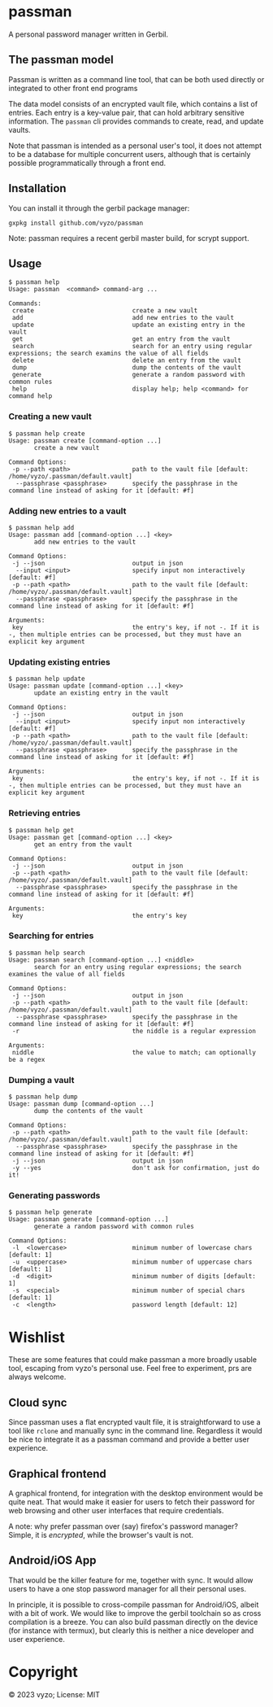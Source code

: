 # passman
A personal password manager written in Gerbil.

## The passman model

Passman is written as a command line tool, that can be both used
directly or integrated to other front end programs

The data model consists of an encrypted vault file, which contains a
list of entries.  Each entry is a key-value pair, that can hold
arbitrary sensitive information.  The `passman` cli provides commands
to create, read, and update vaults.

Note that passman is intended as a personal user's tool, it does not
attempt to be a database for multiple concurrent users, although that
is certainly possible programmatically through a front end.

## Installation
You can install it through the gerbil package manager:

```
gxpkg install github.com/vyzo/passman
```

Note: passman requires a recent gerbil master build, for scrypt support.

## Usage

```
$ passman help
Usage: passman  <command> command-arg ...

Commands:
 create                           create a new vault
 add                              add new entries to the vault
 update                           update an existing entry in the vault
 get                              get an entry from the vault
 search                           search for an entry using regular expressions; the search examins the value of all fields
 delete                           delete an entry from the vault
 dump                             dump the contents of the vault
 generate                         generate a random password with common rules
 help                             display help; help <command> for command help
```

### Creating a new vault

```
$ passman help create
Usage: passman create [command-option ...]
       create a new vault

Command Options:
 -p --path <path>                 path to the vault file [default: /home/vyzo/.passman/default.vault]
  --passphrase <passphrase>       specify the passphrase in the command line instead of asking for it [default: #f]
```

### Adding new entries to a vault

```
$ passman help add
Usage: passman add [command-option ...] <key>
       add new entries to the vault

Command Options:
 -j --json                        output in json
  --input <input>                 specify input non interactively [default: #f]
 -p --path <path>                 path to the vault file [default: /home/vyzo/.passman/default.vault]
  --passphrase <passphrase>       specify the passphrase in the command line instead of asking for it [default: #f]

Arguments:
 key                              the entry's key, if not -. If it is -, then multiple entries can be processed, but they must have an explicit key argument
```

### Updating existing entries
```
$ passman help update
Usage: passman update [command-option ...] <key>
       update an existing entry in the vault

Command Options:
 -j --json                        output in json
  --input <input>                 specify input non interactively [default: #f]
 -p --path <path>                 path to the vault file [default: /home/vyzo/.passman/default.vault]
  --passphrase <passphrase>       specify the passphrase in the command line instead of asking for it [default: #f]

Arguments:
 key                              the entry's key, if not -. If it is -, then multiple entries can be processed, but they must have an explicit key argument
```

### Retrieving entries
```
$ passman help get
Usage: passman get [command-option ...] <key>
       get an entry from the vault

Command Options:
 -j --json                        output in json
 -p --path <path>                 path to the vault file [default: /home/vyzo/.passman/default.vault]
  --passphrase <passphrase>       specify the passphrase in the command line instead of asking for it [default: #f]

Arguments:
 key                              the entry's key
```

### Searching for entries
```
$ passman help search
Usage: passman search [command-option ...] <niddle>
       search for an entry using regular expressions; the search examines the value of all fields

Command Options:
 -j --json                        output in json
 -p --path <path>                 path to the vault file [default: /home/vyzo/.passman/default.vault]
  --passphrase <passphrase>       specify the passphrase in the command line instead of asking for it [default: #f]
 -r                               the niddle is a regular expression

Arguments:
 niddle                           the value to match; can optionally be a regex
```

### Dumping a vault
```
$ passman help dump
Usage: passman dump [command-option ...]
       dump the contents of the vault

Command Options:
 -p --path <path>                 path to the vault file [default: /home/vyzo/.passman/default.vault]
  --passphrase <passphrase>       specify the passphrase in the command line instead of asking for it [default: #f]
 -j --json                        output in json
 -y --yes                         don't ask for confirmation, just do it!
```

### Generating passwords
```
$ passman help generate
Usage: passman generate [command-option ...]
       generate a random password with common rules

Command Options:
 -l  <lowercase>                  minimum number of lowercase chars [default: 1]
 -u  <uppercase>                  minimum number of uppercase chars [default: 1]
 -d  <digit>                      minimum number of digits [default: 1]
 -s  <special>                    minimum number of special chars [default: 1]
 -c  <length>                     password length [default: 12]
```

# Wishlist

These are some features that could make passman a more broadly usable
tool, escaping from vyzo's personal use. Feel free to experiment, prs
are always welcome.

## Cloud sync

Since passman uses a flat encrypted vault file, it is straightforward
to use a tool like `rclone` and manually sync in the command
line. Regardless it would be nice to integrate it as a passman command
and provide a better user experience.

## Graphical frontend

A graphical frontend, for integration with the desktop environment would be quite neat.
That would make it easier for users to fetch their password for web browsing and other user interfaces that require credentials.

A note: why prefer passman over (say) firefox's password manager?
Simple, it is _encrypted_, while the browser's vault is not.

## Android/iOS App

That would be the killer feature for me, together with sync. It would
allow users to have a one stop password manager for all their personal uses.

In principle, it is possible to cross-compile passman for Android/iOS,
albeit with a bit of work.  We would like to improve the gerbil
toolchain so as cross compilation is a breeze.  You can also build
passman directly on the device (for instance with termux), but clearly
this is neither a nice developer and user experience.

# Copyright
© 2023 vyzo; License: MIT
